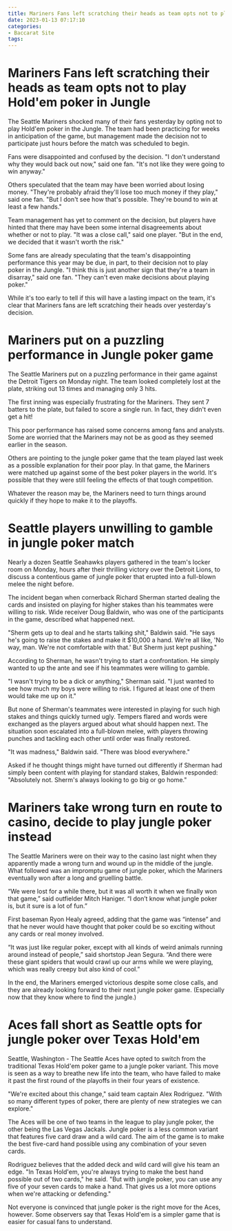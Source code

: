 ```yaml
---
title: Mariners Fans left scratching their heads as team opts not to play Hold'em poker in Jungle
date: 2023-01-13 07:17:10
categories:
- Baccarat Site
tags:
---
```



#  Mariners Fans left scratching their heads as team opts not to play Hold'em poker in Jungle

The Seattle Mariners shocked many of their fans yesterday by opting not to play Hold'em poker in the Jungle. The team had been practicing for weeks in anticipation of the game, but management made the decision not to participate just hours before the match was scheduled to begin.

Fans were disappointed and confused by the decision. "I don't understand why they would back out now," said one fan. "It's not like they were going to win anyway."

Others speculated that the team may have been worried about losing money. "They're probably afraid they'll lose too much money if they play," said one fan. "But I don't see how that's possible. They're bound to win at least a few hands."

Team management has yet to comment on the decision, but players have hinted that there may have been some internal disagreements about whether or not to play. "It was a close call," said one player. "But in the end, we decided that it wasn't worth the risk."

Some fans are already speculating that the team's disappointing performance this year may be due, in part, to their decision not to play poker in the Jungle. "I think this is just another sign that they're a team in disarray," said one fan. "They can't even make decisions about playing poker."

While it's too early to tell if this will have a lasting impact on the team, it's clear that Mariners fans are left scratching their heads over yesterday's decision.

#  Mariners put on a puzzling performance in Jungle poker game

The Seattle Mariners put on a puzzling performance in their game against the Detroit Tigers on Monday night. The team looked completely lost at the plate, striking out 13 times and managing only 3 hits.

The first inning was especially frustrating for the Mariners. They sent 7 batters to the plate, but failed to score a single run. In fact, they didn't even get a hit!

This poor performance has raised some concerns among fans and analysts. Some are worried that the Mariners may not be as good as they seemed earlier in the season.

Others are pointing to the jungle poker game that the team played last week as a possible explanation for their poor play. In that game, the Mariners were matched up against some of the best poker players in the world. It's possible that they were still feeling the effects of that tough competition.

Whatever the reason may be, the Mariners need to turn things around quickly if they hope to make it to the playoffs.

#  Seattle players unwilling to gamble in jungle poker match

Nearly a dozen Seattle Seahawks players gathered in the team's locker room on Monday, hours after their thrilling victory over the Detroit Lions, to discuss a contentious game of jungle poker that erupted into a full-blown melee the night before.

The incident began when cornerback Richard Sherman started dealing the cards and insisted on playing for higher stakes than his teammates were willing to risk. Wide receiver Doug Baldwin, who was one of the participants in the game, described what happened next.

"Sherm gets up to deal and he starts talking shit," Baldwin said. "He says he's going to raise the stakes and make it $10,000 a hand. We're all like, 'No way, man. We're not comfortable with that.' But Sherm just kept pushing."

According to Sherman, he wasn't trying to start a confrontation. He simply wanted to up the ante and see if his teammates were willing to gamble.

"I wasn't trying to be a dick or anything," Sherman said. "I just wanted to see how much my boys were willing to risk. I figured at least one of them would take me up on it."

But none of Sherman's teammates were interested in playing for such high stakes and things quickly turned ugly. Tempers flared and words were exchanged as the players argued about what should happen next. The situation soon escalated into a full-blown melee, with players throwing punches and tackling each other until order was finally restored.

"It was madness," Baldwin said. "There was blood everywhere."

Asked if he thought things might have turned out differently if Sherman had simply been content with playing for standard stakes, Baldwin responded: "Absolutely not. Sherm's always looking to go big or go home."

#  Mariners take wrong turn en route to casino, decide to play jungle poker instead

The Seattle Mariners were on their way to the casino last night when they apparently made a wrong turn and wound up in the middle of the jungle. What followed was an impromptu game of jungle poker, which the Mariners eventually won after a long and gruelling battle.

“We were lost for a while there, but it was all worth it when we finally won that game,” said outfielder Mitch Haniger. “I don’t know what jungle poker is, but it sure is a lot of fun.”

First baseman Ryon Healy agreed, adding that the game was “intense” and that he never would have thought that poker could be so exciting without any cards or real money involved.

“It was just like regular poker, except with all kinds of weird animals running around instead of people,” said shortstop Jean Segura. “And there were these giant spiders that would crawl up our arms while we were playing, which was really creepy but also kind of cool.”

In the end, the Mariners emerged victorious despite some close calls, and they are already looking forward to their next jungle poker game. (Especially now that they know where to find the jungle.)

#  Aces fall short as Seattle opts for jungle poker over Texas Hold'em

Seattle, Washington - The Seattle Aces have opted to switch from the traditional Texas Hold'em poker game to a jungle poker variant. This move is seen as a way to breathe new life into the team, who have failed to make it past the first round of the playoffs in their four years of existence.

"We're excited about this change," said team captain Alex Rodriguez. "With so many different types of poker, there are plenty of new strategies we can explore."

The Aces will be one of two teams in the league to play jungle poker, the other being the Las Vegas Jackals. Jungle poker is a less common variant that features five card draw and a wild card. The aim of the game is to make the best five-card hand possible using any combination of your seven cards.

Rodriguez believes that the added deck and wild card will give his team an edge. "In Texas Hold'em, you're always trying to make the best hand possible out of two cards," he said. "But with jungle poker, you can use any five of your seven cards to make a hand. That gives us a lot more options when we're attacking or defending."

Not everyone is convinced that jungle poker is the right move for the Aces, however. Some observers say that Texas Hold'em is a simpler game that is easier for casual fans to understand.